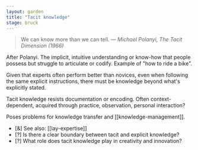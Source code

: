 ```yaml
---  
layout: garden
title: "Tacit knowledge"
stage: bruck
---
```


> We can know more than we can tell.
<cite>— Michael Polanyi, _The Tacit Dimension_ (1966)</cite>

After Polanyi. The implicit, intuitive understanding or know-how that people possess but struggle to articulate or codify. Example of "how to ride a bike".

Given that experts often perform better than novices, even when following the same explicit instructions, there must be knowledge beyond what's explicitly stated.

Tacit knowledge resists documentation or encoding. Often context-dependent, acquired through practice, observation, personal interaction?

Poses problems for knowledge transfer and [[knowledge-management]].

- [&] See also: [[lay-expertise]]
- [?] Is there a clear boundary between tacit and explicit knowledge?
- [?] What role does tacit knowledge play in creativity and innovation?